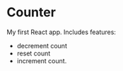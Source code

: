 # Counter

My first React app. Includes features:
- decrement count
- reset count
- increment count.